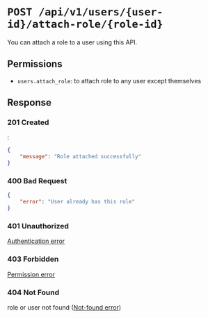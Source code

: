 # `POST /api/v1/users/{user-id}/attach-role/{role-id}`
You can attach a role to a user using this API.


## Permissions
- `users.attach_role`: to attach role to any user except themselves

## Response

### 201 Created
:

```json
{
    "message": "Role attached successfully"
}
```

### 400 Bad Request


```json
{
    "error": "User already has this role"
}
```

### 401 Unauthorized
 [Authentication error](../authentication-errors.md)

### 403 Forbidden
 [Permission error](../permission-errors.md)

### 404 Not Found
 role or user not found ([Not-found error](../not-found-errors.md))
